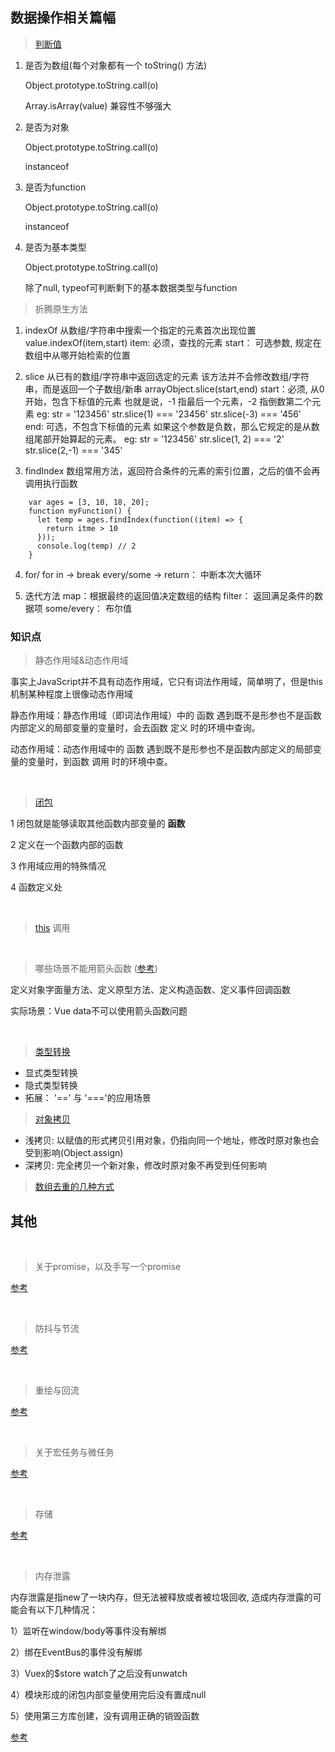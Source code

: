 ## 数据操作相关篇幅

> [判断值](https://juejin.im/post/5be52b1ae51d450b3647e766#heading-2)
> 
  1) 是否为数组(每个对象都有一个 toString() 方法)

     Object.prototype.toString.call(o) 
     
     Array.isArray(value) 兼容性不够强大
     
  2) 是否为对象

     Object.prototype.toString.call(o) 
     
     instanceof
     
  3) 是否为function

     Object.prototype.toString.call(o) 
     
     instanceof
     
  4) 是否为基本类型

     Object.prototype.toString.call(o) 
     
     除了null, typeof可判断剩下的基本数据类型与function
 

> 折腾原生方法
  1) indexOf
     从数组/字符串中搜索一个指定的元素首次出现位置
     value.indexOf(item,start)
     item: 必须，查找的元素
     start： 可选参数, 规定在数组中从哪开始检索的位置 

  2) slice
     从已有的数组/字符串中返回选定的元素
     该方法并不会修改数组/字符串，而是返回一个子数组/新串
     arrayObject.slice(start,end)
     start：必须, 从0开始，包含下标值的元素
            也就是说，-1 指最后一个元素，-2 指倒数第二个元素
            eg: str = '123456' str.slice(1) === '23456'  str.slice(-3) === '456'       
     end:   可选，不包含下标值的元素
            如果这个参数是负数，那么它规定的是从数组尾部开始算起的元素。
            eg: str = '123456' str.slice(1, 2) === '2'  str.slice(2,-1) === '345' 

  3) findIndex
     数组常用方法，返回符合条件的元素的索引位置，之后的值不会再调用执行函数
  ````
      var ages = [3, 10, 18, 20];
      function myFunction() {
        let temp = ages.findIndex(function((item) => {
          return itme > 10
        }));
        console.log(temp) // 2
      } 
  ````      

  4) for/ for in -> break  every/some -> return： 中断本次大循环  

  5) 迭代方法
     map：根据最终的返回值决定数组的结构
     filter： 返回满足条件的数据项
     some/every： 布尔值

### 知识点   

> 静态作用域&动态作用域

  事实上JavaScript并不具有动态作用域，它只有词法作用域，简单明了，但是this机制某种程度上很像动态作用域

  静态作用域：静态作用域（即词法作用域）中的 函数 遇到既不是形参也不是函数内部定义的局部变量的变量时，会去函数 定义 时的环境中查询。
  
  动态作用域：动态作用域中的 函数 遇到既不是形参也不是函数内部定义的局部变量的变量时，到函数 调用 时的环境中查。

<br/>

> [闭包](http://www.ruanyifeng.com/blog/2009/08/learning_javascript_closures.html)

  1 闭包就是能够读取其他函数内部变量的 **函数**

  2 定义在一个函数内部的函数
  
  3 作用域应用的特殊情况
  
  4 函数定义处

  <br/>

> [this](https://www.cnblogs.com/Tiboo/p/11370325.html)
  调用

<br/>

> 哪些场景不能用箭头函数 ([参考](https://zhuanlan.zhihu.com/p/26540168))

  定义对象字面量方法、定义原型方法、定义构造函数、定义事件回调函数

  实际场景：Vue data不可以使用箭头函数问题


<br/>

> [类型转换](https://juejin.im/post/5b6906b46fb9a04fcb5b8771)
* 显式类型转换
* 隐式类型转换
* 拓展： '==' 与 '==='的应用场景

> [对象拷贝](https://juejin.im/post/5b5dcf8351882519790c9a2e#heading-4)

* 浅拷贝: 以赋值的形式拷贝引用对象，仍指向同一个地址，修改时原对象也会受到影响(Object.assign)
* 深拷贝: 完全拷贝一个新对象，修改时原对象不再受到任何影响
  

> [数组去重的几种方式](https://www.cnblogs.com/Tiboo/p/11846316.html)


## 其他

<br/>

> 关于promise，以及手写一个promise

[参考](https://www.cnblogs.com/Tiboo/p/10072963.html)

<br/>

> 防抖与节流

[参考](https://www.cnblogs.com/Tiboo/p/11795788.html)

<br/>

> 重绘与回流

[参考](https://www.cnblogs.com/Tiboo/p/10505613.html)

<br/>

> 关于宏任务与微任务

[参考](https://github.com/yang1212/collection-about/issues/4)

<br/>

> 存储

[参考](https://www.cnblogs.com/Tiboo/p/10355955.html)

<br/>

> 内存泄露

  内存泄露是指new了一块内存，但无法被释放或者被垃圾回收, 造成内存泄露的可能会有以下几种情况：

  1）监听在window/body等事件没有解绑

  2）绑在EventBus的事件没有解绑

  3）Vuex的$store watch了之后没有unwatch

  4）模块形成的闭包内部变量使用完后没有置成null

  5）使用第三方库创建，没有调用正确的销毁函数  

  [参考](https://juejin.im/post/5b2fd09ee51d45588576f429)    
